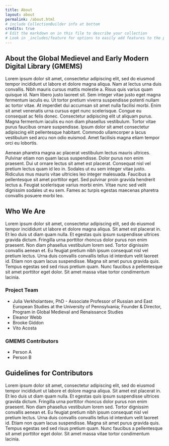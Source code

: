 ```yaml
---
title: About
layout: about
permalink: /about.html
# include CollectionBuilder info at bottom
credits: true
# Edit the markdown on in this file to describe your collection
# Look in _includes/feature for options to easily add features to the page
---
```



## About the Global Medievel and Early Modern Digital Library (GMEMS)

Lorem ipsum dolor sit amet, consectetur adipiscing elit, sed do eiusmod tempor incididunt ut labore et dolore magna aliqua. Nam at lectus urna duis convallis. Nibh mauris cursus mattis molestie a. Risus quis varius quam quisque id. Nam libero justo laoreet sit. Sem integer vitae justo eget magna fermentum iaculis eu. Ut tortor pretium viverra suspendisse potenti nullam ac tortor vitae. At imperdiet dui accumsan sit amet nulla facilisi morbi. Enim sit amet venenatis urna cursus eget nunc scelerisque. Congue eu consequat ac felis donec. Consectetur adipiscing elit ut aliquam purus. Magna fermentum iaculis eu non diam phasellus vestibulum. Tortor vitae purus faucibus ornare suspendisse. Ipsum dolor sit amet consectetur adipiscing elit pellentesque habitant. Commodo ullamcorper a lacus vestibulum sed arcu non odio euismod. Amet facilisis magna etiam tempor orci eu lobortis.

Aenean pharetra magna ac placerat vestibulum lectus mauris ultrices. Pulvinar etiam non quam lacus suspendisse. Dolor purus non enim praesent. Dui ut ornare lectus sit amet est placerat. Consequat nisl vel pretium lectus quam id leo in. Sodales ut eu sem integer vitae justo. Ridiculus mus mauris vitae ultricies leo integer malesuada. Faucibus a pellentesque sit amet porttitor eget. Sed pulvinar proin gravida hendrerit lectus a. Feugiat scelerisque varius morbi enim. Vitae nunc sed velit dignissim sodales ut eu sem. Fames ac turpis egestas maecenas pharetra convallis posuere morbi leo.

## Who We Are

Lorem ipsum dolor sit amet, consectetur adipiscing elit, sed do eiusmod tempor incididunt ut labore et dolore magna aliqua. Sit amet est placerat in. Et leo duis ut diam quam nulla. Et egestas quis ipsum suspendisse ultrices gravida dictum. Fringilla urna porttitor rhoncus dolor purus non enim praesent. Non diam phasellus vestibulum lorem sed. Tortor dignissim convallis aenean et. Eu feugiat pretium nibh ipsum consequat nisl vel pretium lectus. Urna duis convallis convallis tellus id interdum velit laoreet id. Etiam non quam lacus suspendisse. Magna sit amet purus gravida quis. Tempus egestas sed sed risus pretium quam. Nunc faucibus a pellentesque sit amet porttitor eget dolor. Sit amet massa vitae tortor condimentum lacinia.

### Project Team

- Julia Verkholantsev, PhD -  Associate Professor of Russian and East European Studies at the University of Pennsylvania; Founder & Director, Program in Global Medieval and Renaissance Studies
- Eleanor Webb
- Brooke Giddon
- Vito Acosta


### GMEMS Contributors

- Person A
- Person B

## Guidelines for Contributors

Lorem ipsum dolor sit amet, consectetur adipiscing elit, sed do eiusmod tempor incididunt ut labore et dolore magna aliqua. Sit amet est placerat in. Et leo duis ut diam quam nulla. Et egestas quis ipsum suspendisse ultrices gravida dictum. Fringilla urna porttitor rhoncus dolor purus non enim praesent. Non diam phasellus vestibulum lorem sed. Tortor dignissim convallis aenean et. Eu feugiat pretium nibh ipsum consequat nisl vel pretium lectus. Urna duis convallis convallis tellus id interdum velit laoreet id. Etiam non quam lacus suspendisse. Magna sit amet purus gravida quis. Tempus egestas sed sed risus pretium quam. Nunc faucibus a pellentesque sit amet porttitor eget dolor. Sit amet massa vitae tortor condimentum lacinia.


